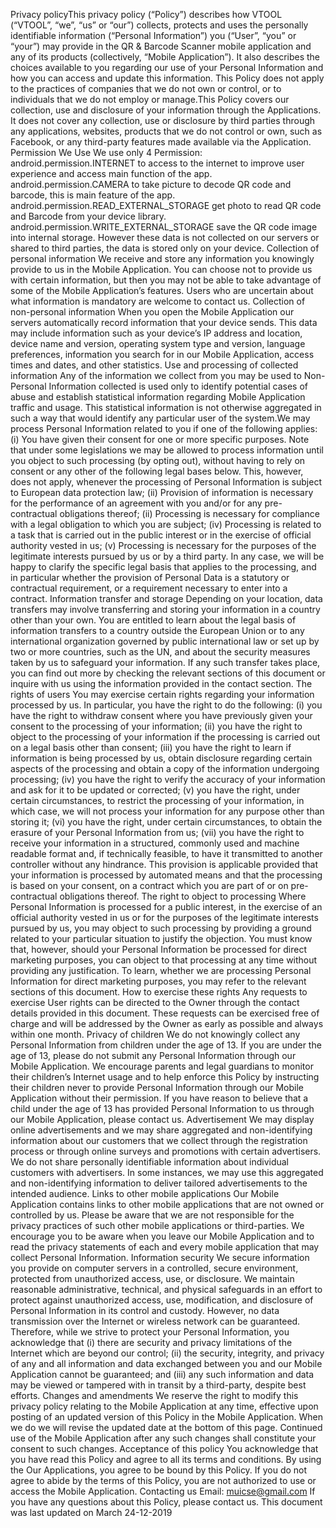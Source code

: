 Privacy policyThis privacy policy (“Policy”) describes how VTOOL (“VTOOL”, “we”, “us” or “our”) collects, protects and uses the personally identifiable information (“Personal Information”) you (“User”, “you” or “your”) may provide in the QR & Barcode Scanner mobile application and any of its products (collectively, “Mobile Application”). It also describes the choices available to you regarding our use of your Personal Information and how you can access and update this information. This Policy does not apply to the practices of companies that we do not own or control, or to individuals that we do not employ or manage.This Policy covers our collection, use and disclosure of your information through the Applications. It does not cover any collection, use or disclosure by third parties through any applications, websites, products that we do not control or own, such as Facebook, or any third-party features made available via the Application.
Permission We Use
We use only 4 Permission:
android.permission.INTERNET to access to the internet to improve user experience and access main function of the app.
android.permission.CAMERA to take picture to decode QR code and barcode, this is main feature of the app.
android.permission.READ_EXTERNAL_STORAGE get photo to read QR code and Barcode from your device library.
android.permission.WRITE_EXTERNAL_STORAGE save the QR code image into internal storage.
However these data is not collected on our servers or shared to third parties, the data is stored only on your device.
Collection of personal information
We receive and store any information you knowingly provide to us in the Mobile Application. You can choose not to provide us with certain information, but then you may not be able to take advantage of some of the Mobile Application’s features. Users who are uncertain about what information is mandatory are welcome to contact us.
Collection of non-personal information
When you open the Mobile Application our servers automatically record information that your device sends. This data may include information such as your device’s IP address and location, device name and version, operating system type and version, language preferences, information you search for in our Mobile Application, access times and dates, and other statistics.
Use and processing of collected information
Any of the information we collect from you may be used to Non-Personal Information collected is used only to identify potential cases of abuse and establish statistical information regarding Mobile Application traffic and usage. This statistical information is not otherwise aggregated in such a way that would identify any particular user of the system.We may process Personal Information related to you if one of the following applies: (i) You have given their consent for one or more specific purposes. Note that under some legislations we may be allowed to process information until you object to such processing (by opting out), without having to rely on consent or any other of the following legal bases below. This, however, does not apply, whenever the processing of Personal Information is subject to European data protection law; (ii) Provision of information is necessary for the performance of an agreement with you and/or for any pre-contractual obligations thereof; (ii) Processing is necessary for compliance with a legal obligation to which you are subject; (iv) Processing is related to a task that is carried out in the public interest or in the exercise of official authority vested in us; (v) Processing is necessary for the purposes of the legitimate interests pursued by us or by a third party. In any case, we will be happy to clarify the specific legal basis that applies to the processing, and in particular whether the provision of Personal Data is a statutory or contractual requirement, or a requirement necessary to enter into a contract.
Information transfer and storage
Depending on your location, data transfers may involve transferring and storing your information in a country other than your own. You are entitled to learn about the legal basis of information transfers to a country outside the European Union or to any international organization governed by public international law or set up by two or more countries, such as the UN, and about the security measures taken by us to safeguard your information. If any such transfer takes place, you can find out more by checking the relevant sections of this document or inquire with us using the information provided in the contact section.
The rights of users
You may exercise certain rights regarding your information processed by us. In particular, you have the right to do the following: (i) you have the right to withdraw consent where you have previously given your consent to the processing of your information; (ii) you have the right to object to the processing of your information if the processing is carried out on a legal basis other than consent; (iii) you have the right to learn if information is being processed by us, obtain disclosure regarding certain aspects of the processing and obtain a copy of the information undergoing processing; (iv) you have the right to verify the accuracy of your information and ask for it to be updated or corrected; (v) you have the right, under certain circumstances, to restrict the processing of your information, in which case, we will not process your information for any purpose other than storing it; (vi) you have the right, under certain circumstances, to obtain the erasure of your Personal Information from us; (vii) you have the right to receive your information in a structured, commonly used and machine readable format and, if technically feasible, to have it transmitted to another controller without any hindrance. This provision is applicable provided that your information is processed by automated means and that the processing is based on your consent, on a contract which you are part of or on pre-contractual obligations thereof.
The right to object to processing
Where Personal Information is processed for a public interest, in the exercise of an official authority vested in us or for the purposes of the legitimate interests pursued by us, you may object to such processing by providing a ground related to your particular situation to justify the objection. You must know that, however, should your Personal Information be processed for direct marketing purposes, you can object to that processing at any time without providing any justification. To learn, whether we are processing Personal Information for direct marketing purposes, you may refer to the relevant sections of this document.
How to exercise these rights
Any requests to exercise User rights can be directed to the Owner through the contact details provided in this document. These requests can be exercised free of charge and will be addressed by the Owner as early as possible and always within one month.
Privacy of children
We do not knowingly collect any Personal Information from children under the age of 13. If you are under the age of 13, please do not submit any Personal Information through our Mobile Application. We encourage parents and legal guardians to monitor their children’s Internet usage and to help enforce this Policy by instructing their children never to provide Personal Information through our Mobile Application without their permission. If you have reason to believe that a child under the age of 13 has provided Personal Information to us through our Mobile Application, please contact us.
Advertisement
We may display online advertisements and we may share aggregated and non-identifying information about our customers that we collect through the registration process or through online surveys and promotions with certain advertisers. We do not share personally identifiable information about individual customers with advertisers. In some instances, we may use this aggregated and non-identifying information to deliver tailored advertisements to the intended audience.
Links to other mobile applications
Our Mobile Application contains links to other mobile applications that are not owned or controlled by us. Please be aware that we are not responsible for the privacy practices of such other mobile applications or third-parties. We encourage you to be aware when you leave our Mobile Application and to read the privacy statements of each and every mobile application that may collect Personal Information.
Information security
We secure information you provide on computer servers in a controlled, secure environment, protected from unauthorized access, use, or disclosure. We maintain reasonable administrative, technical, and physical safeguards in an effort to protect against unauthorized access, use, modification, and disclosure of Personal Information in its control and custody. However, no data transmission over the Internet or wireless network can be guaranteed. Therefore, while we strive to protect your Personal Information, you acknowledge that (i) there are security and privacy limitations of the Internet which are beyond our control; (ii) the security, integrity, and privacy of any and all information and data exchanged between you and our Mobile Application cannot be guaranteed; and (iii) any such information and data may be viewed or tampered with in transit by a third-party, despite best efforts.
Changes and amendments
We reserve the right to modify this privacy policy relating to the Mobile Application at any time, effective upon posting of an updated version of this Policy in the Mobile Application. When we do we will revise the updated date at the bottom of this page. Continued use of the Mobile Application after any such changes shall constitute your consent to such changes. Acceptance of this policy You acknowledge that you have read this Policy and agree to all its terms and conditions. By using the Our Applications, you agree to be bound by this Policy. If you do not agree to abide by the terms of this Policy, you are not authorized to use or access the Mobile Application.
Contacting us
Email: muicse@gmail.com
If you have any questions about this Policy, please contact us. This document was last updated on March 24-12-2019
